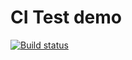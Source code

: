 # CI Test demo

[![Build status](https://ci.appveyor.com/api/projects/status/23c33mmepvs50ua6?svg=true)](https://ci.appveyor.com/project/Aleksandr861/ajs-test)
